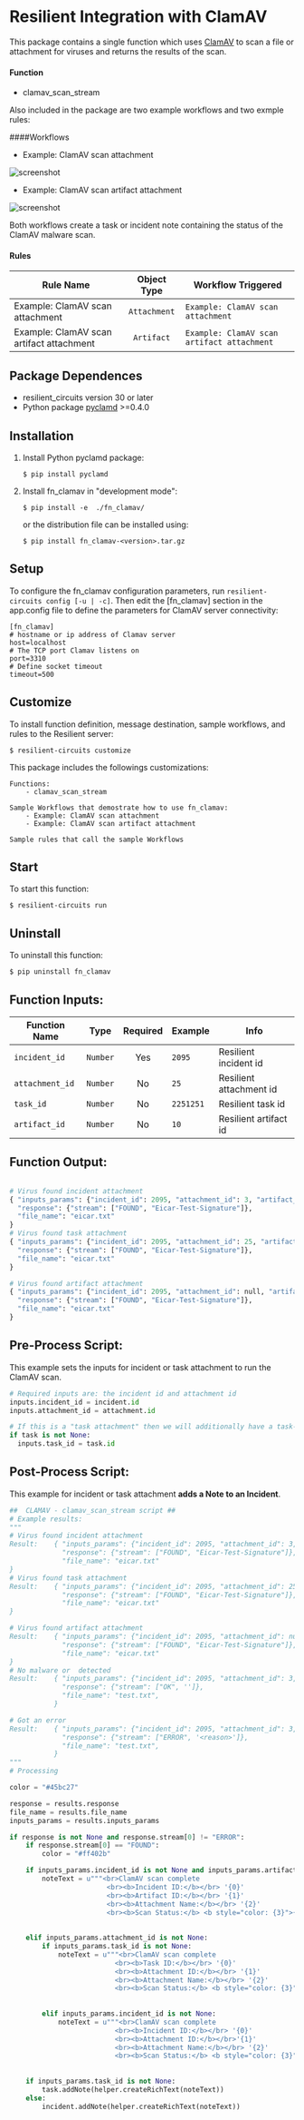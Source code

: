 # Resilient Integration with ClamAV
This package contains a single function which uses [ClamAV](http://www.clamav.net/) to scan a file or attachment for viruses and returns the
results of the scan.

#### Function
- clamav_scan_stream

Also included in the package are two example workflows and two exmple rules:

####Workflows
- Example: ClamAV scan attachment

![screenshot](./screenshots/1.png)
- Example: ClamAV scan artifact attachment

![screenshot](./screenshots/2.png)

Both workflows create a task or incident note containing the status of the ClamAV malware scan.


#### Rules

| Rule Name | Object Type | Workflow Triggered |
| --------- | :---------: | ------------------ |
| Example: ClamAV scan attachment | `Attachment` | `Example: ClamAV scan attachment` |
| Example: ClamAV scan artifact attachment | `Artifact` | `Example: ClamAV scan artifact attachment` |

## Package Dependences
- resilient_circuits version 30 or later
- Python package [pyclamd](https://xael.org/pages/pyclamd-en.html) >=0.4.0
 ## Installation
1) Install Python pyclamd package:
    ```
	$ pip install pyclamd
    ```
2) Install fn_clamav in "development mode":
    ```
	$ pip install -e  ./fn_clamav/
    ```
   or the distribution file can be installed using:

    ```
	$ pip install fn_clamav-<version>.tar.gz
	```

## Setup

To configure the fn_clamav configuration parameters, run `resilient-circuits config [-u | -c]`.
Then edit the [fn_clamav] section in the app.config file to define the parameters for ClamAV server connectivity:

```
[fn_clamav]
# hostname or ip address of Clamav server
host=localhost
# The TCP port Clamav listens on
port=3310
# Define socket timeout
timeout=500
```
## Customize
To install function definition, message destination, sample workflows, and rules to the Resilient server:

	$ resilient-circuits customize

This package includes the followings customizations:

	Functions:
		- clamav_scan_stream

	Sample Workflows that demostrate how to use fn_clamav:
		- Example: ClamAV scan attachment
		- Example: ClamAV scan artifact attachment

	Sample rules that call the sample Workflows

## Start
To start this function:

	$ resilient-circuits run


## Uninstall
To uninstall this function:

	$ pip uninstall fn_clamav


## Function Inputs:
| Function Name | Type | Required | Example | Info |
| ------------- | :--: | :-------:| ------- | ---- |
| `incident_id` | `Number` | Yes | `2095` | Resilient incident id |
| `attachment_id` | `Number` | No | `25` | Resilient attachment id |
| `task_id` | `Number` | No | `2251251` | Resilient task id |
| `artifact_id` | `Number` | No | `10` | Resilient artifact id |

## Function Output:
```python

# Virus found incident attachment
{ "inputs_params": {"incident_id": 2095, "attachment_id": 3, "artifact_id": null, "task_id": null},
  "response": {"stream": ["FOUND", "Eicar-Test-Signature"]},
  "file_name": "eicar.txt"
}
# Virus found task attachment
{ "inputs_params": {"incident_id": 2095, "attachment_id": 25, "artifact_id": null, "task_id": 2251251},
  "response": {"stream": ["FOUND", "Eicar-Test-Signature"]},
  "file_name": "eicar.txt"
}

# Virus found artifact attachment
{ "inputs_params": {"incident_id": 2095, "attachment_id": null, "artifact_id": 10, "task_id": null},
  "response": {"stream": ["FOUND", "Eicar-Test-Signature"]},
  "file_name": "eicar.txt"
}
```

## Pre-Process Script:
This example sets the inputs for incident or task attachment to run the ClamAV scan.
```python
# Required inputs are: the incident id and attachment id
inputs.incident_id = incident.id
inputs.attachment_id = attachment.id

# If this is a "task attachment" then we will additionally have a task-id
if task is not None:
  inputs.task_id = task.id
```

## Post-Process Script:
This example for incident or task attachment **adds a Note to an Incident**.
```python
##  CLAMAV - clamav_scan_stream script ##
# Example results:
"""
# Virus found incident attachment
Result:    { "inputs_params": {"incident_id": 2095, "attachment_id": 3, "artifact_id": null, "task_id": null},
             "response": {"stream": ["FOUND", "Eicar-Test-Signature"]},
             "file_name": "eicar.txt"
}
# Virus found task attachment
Result:    { "inputs_params": {"incident_id": 2095, "attachment_id": 25, "artifact_id": null, "task_id": 2251251},
             "response": {"stream": ["FOUND", "Eicar-Test-Signature"]},
             "file_name": "eicar.txt"
}

# Virus found artifact attachment
Result:    { "inputs_params": {"incident_id": 2095, "attachment_id": null, "artifact_id": 10, "task_id": null},
             "response": {"stream": ["FOUND", "Eicar-Test-Signature"]},
             "file_name": "eicar.txt"
}
# No malware or  detected
Result:    { "inputs_params": {"incident_id": 2095, "attachment_id": 3, "artifact_id": null, "task_id": null}
             "response": {"stream": ["OK", '']},
             "file_name": "test.txt",
           }

# Got an error
Result:    { "inputs_params": {"incident_id": 2095, "attachment_id": 3, "artifact_id": null, "task_id": null
             "response": {"stream": ["ERROR", '<reason>']},
             "file_name": "test.txt",
           }
"""
# Processing

color = "#45bc27"

response = results.response
file_name = results.file_name
inputs_params = results.inputs_params

if response is not None and response.stream[0] != "ERROR":
    if response.stream[0] == "FOUND":
        color = "#ff402b"

    if inputs_params.incident_id is not None and inputs_params.artifact_id is not None:
        noteText = u"""<br>ClamAV scan complete
                        <br><b>Incident ID:</b></br> '{0}'
                        <br><b>Artifact ID:</b></br> '{1}'
                        <br><b>Attachment Name:</b></br> '{2}'
                        <br><b>Scan Status:</b> <b style="color: {3}">{4}</b></br>""".format(inputs_params.incident_id,
                                                                                    inputs_params.artifact_id,
                                                                                    file_name, color, response.stream[1])
    elif inputs_params.attachment_id is not None:
        if inputs_params.task_id is not None:
            noteText = u"""<br>ClamAV scan complete
                          <br><b>Task ID:</b></br> '{0}'
                          <br><b>Attachment ID:</b></br> '{1}'
                          <br><b>Attachment Name:</b></br> '{2}'
                          <br><b>Scan Status:</b> <b style="color: {3}">{4}</b></br>""".format(inputs_params.task_id,
                                                                                      inputs_params.attachment_id,
                                                                                      file_name, color, response.stream[1])
        elif inputs_params.incident_id is not None:
            noteText = u"""<br>ClamAV scan complete
                          <br><b>Incident ID:</b></br> '{0}'
                          <br><b>Attachment ID:</b></br>'{1}'
                          <br><b>Attachment Name:</b></br> '{2}'
                          <br><b>Scan Status:</b> <b style="color: {3}">{4}</b></br>""".format(inputs_params.incident_id,
                                                                                      inputs_params.attachment_id,
                                                                                      file_name, color, response.stream[1])
    if inputs_params.task_id is not None:
        task.addNote(helper.createRichText(noteText))
    else:
        incident.addNote(helper.createRichText(noteText))
```